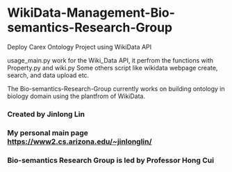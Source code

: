 # WikiData-Management-Bio-semantics-Research-Group

Deploy Carex Ontology Project using WikiData API

usage_main.py work for the Wiki_Data API, it perfrom the functions with Property.py and wiki.py
Some others script like wikidata webpage create, search, and data upload etc.

The Bio-semantics-Research-Group currently works on building ontology in biology domain using the plantfrom of WikiData.

### Created by Jinlong Lin
### My personal main page https://www2.cs.arizona.edu/~jinlonglin/
###  Bio-semantics Research Group is led by Professor Hong Cui

